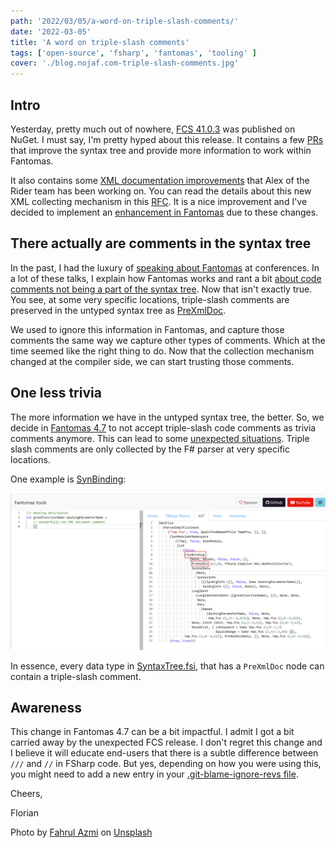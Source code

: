 ```yaml
---
path: '2022/03/05/a-word-on-triple-slash-comments/'
date: '2022-03-05'
title: 'A word on triple-slash comments'
tags: ['open-source', 'fsharp', 'fantomas', 'tooling' ]
cover: './blog.nojaf.com-triple-slash-comments.jpg'
---
```


## Intro

Yesterday, pretty much out of nowhere, [FCS 41.0.3](https://www.nuget.org/packages/FSharp.Compiler.Service/41.0.3) was published on NuGet.
I must say, I'm pretty hyped about this release. It contains a few [PRs](https://github.com/dotnet/fsharp/pulls?q=is%3Apr+is%3Aclosed+author%3Anojaf+merged%3A2021-10-30..2022-03-03) that improve the syntax tree and provide more information to work within Fantomas.

It also contains some [XML documentation improvements](https://github.com/dotnet/fsharp/pulls?q=is%3Apr+11973+12484+12783) that Alex of the Rider team has been working on.
You can read the details about this new XML collecting mechanism in this [RFC](https://github.com/fsharp/fslang-design/blob/main/tooling/FST-1035-xml-documentation-collecting-mechanism.md). It is a nice improvement and I've decided to implement an [enhancement in Fantomas](https://github.com/fsprojects/fantomas/issues/1878) due to these changes.


## There actually are comments in the syntax tree

In the past, I had the luxury of [speaking about Fantomas](/public-speaking) at conferences. In a lot of these talks, I explain how Fantomas works and rant a bit [about code comments not being a part of the syntax tree](https://youtu.be/R9Ob5Vp4a9c?t=1580). Now that isn't exactly true. You see, at some very specific locations, triple-slash comments are preserved in the untyped syntax tree as [PreXmlDoc](https://fsharp.github.io/fsharp-compiler-docs/reference/fsharp-compiler-xml-prexmldoc.html).

We used to ignore this information in Fantomas, and capture those comments the same way we capture other types of comments. Which at the time seemed like the right thing to do.
Now that the collection mechanism changed at the compiler side, we can start trusting those comments.

## One less trivia

The more information we have in the untyped syntax tree, the better. So, we decide in [Fantomas 4.7](https://github.com/fsprojects/fantomas/releases/tag/v4.7.0) to not accept triple-slash code comments as trivia comments anymore.
This can lead to some [unexpected situations](https://github.com/fsprojects/fantomas/issues/2126). Triple slash comments are only collected by the F# parser at very specific locations.

One example is [SynBinding](https://fsharp.github.io/fsharp-compiler-docs/reference/fsharp-compiler-syntax-synbinding.html):

![SynBinding snippet](./synbinding-prexmldoc.png)

In essence, every data type in [SyntaxTree.fsi](https://github.com/dotnet/fsharp/blob/main/src/fsharp/SyntaxTree.fsi), that has a `PreXmlDoc` node can contain a triple-slash comment.

## Awareness

This change in Fantomas 4.7 can be a bit impactful. I admit I got a bit carried away by the unexpected FCS release. I don't regret this change and I believe it will educate end-users that there is a subtle difference between `///` and `//` in FSharp code. But yes, depending on how you were using this, you might need to add a new entry in your [.git-blame-ignore-revs file](https://github.com/fsprojects/fantomas/blob/master/docs/Documentation.md#updating-to-a-new-fantomas-version).

Cheers,

Florian

<span>Photo by <a href="https://unsplash.com/@fahrulazmi?utm_source=unsplash&utm_medium=referral&utm_content=creditCopyText">Fahrul Azmi</a> on <a href="https://unsplash.com/s/photos/three?utm_source=unsplash&utm_medium=referral&utm_content=creditCopyText">Unsplash</a></span>
  
